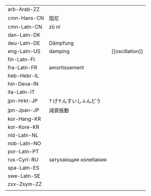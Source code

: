 | | | |
|-|-|-|
| arb-Arab-ZZ |  |  |
| cmn-Hans-CN | 阻尼 |  |
| cmn-Latn-CN | zǔ ní |  |
| dan-Latn-DK |  |  |
| deu-Latn-DE | Dämpfung |  |
| eng-Latn-US | damping | [[oscillation]] |
| fin-Latn-FI |  |  |
| fra-Latn-FR | amortissement |  |
| heb-Hebr-IL |  |  |
| hin-Deva-IN |  |  |
| ita-Latn-IT |  |  |
| jpn-Hrkt-JP | ? げ↑んすいし↓んどう |  |
| jpn-Jpan-JP | 減衰振動 |  |
| kor-Hang-KR |  |  |
| kor-Kore-KR |  |  |
| nld-Latn-NL |  |  |
| nob-Latn-NO |  |  |
| por-Latn-PT |  |  |
| rus-Cyrl-RU | затуха́ющие колеба́ния |  |
| spa-Latn-ES |  |  |
| swe-Latn-SE |  |  |
| zxx-Zsym-ZZ |  |  |
|  |  |  |
